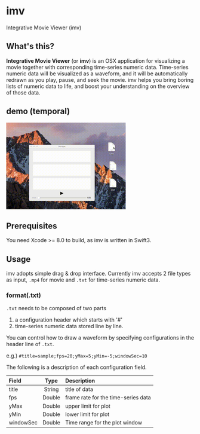 # imv
Integrative Movie Viewer (imv)

## What's this?
**Integrative Movie Viewer** (or **imv**) is an OSX application for visualizing a movie together with corresponding time-series numeric data. Time-series numeric data will be visualized as a waveform, and it will be automatically redrawn as you play, pause, and seek the movie. imv helps you bring boring lists of numeric data to life, and boost your understanding on the overview of those data.

## demo (temporal)
![test](demo/imv_proto_demo.gif)

## Prerequisites
You need Xcode >= 8.0 to build, as imv is written in Swift3.

## Usage
imv adopts simple drag & drop interface. Currently imv accepts 2 file types as input, `.mp4` for movie and `.txt` for time-series numeric data. 

### format(.txt)
`.txt` needs to be composed of two parts 

1. a configuration header which starts with '#'
2. time-series numeric data stored line by line.

You can control how to draw a waveform by specifying configurations in the header line of `.txt`. 

e.g.) `#title=sample;fps=20;yMax=5;yMin=-5;windowSec=10`

The following is a description of each configuration field.

| Field | Type | Description |
|:--|:--:|:--|
|title|String|title of data|
|fps|Double|frame rate for the time-series data|
|yMax|Double|upper limit for plot|
|yMin|Double|lower limit for plot|
|windowSec|Double|Time range for the plot window|
